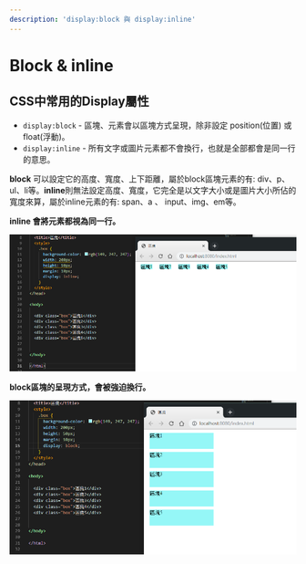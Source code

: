 ```yaml
---
description: 'display:block 與 display:inline'
---
```


# Block & inline

## CSS中常用的Display屬性

* `display:block` - 區塊、元素會以區塊方式呈現，除非設定 position\(位置\) 或 float\(浮動\)。 
* `display:inline` - 所有文字或圖片元素都不會換行，也就是全部都會是同一行的意思。

**block** 可以設定它的高度、寬度、上下距離，屬於block區塊元素的有: div、p、ul、li等。**inline**則無法設定高度、寬度，它完全是以文字大小或是圖片大小所佔的寬度來算，屬於inline元素的有: span、a 、 input、img、em等。

**inline 會將元素都視為同一行。**

![css &#x8A2D;&#x5B9A;&#x6210;inline](.gitbook/assets/image%20%2815%29.png)

**block區塊的呈現方式，會被強迫換行。**

![](.gitbook/assets/image%20%2814%29.png)

